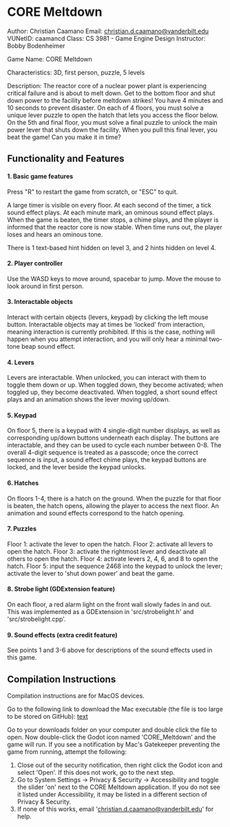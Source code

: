 # CORE Meltdown

Author: Christian Caamano
Email: christian.d.caamano@vanderbilt.edu
VUNetID: caamancd
Class: CS 3981 - Game Engine Design
Instructor: Bobby Bodenheimer


Game Name: CORE Meltdown

Characteristics: 3D, first person, puzzle, 5 levels

Description: The reactor core of a nuclear power plant is experiencing critical failure and is about to melt down. Get to the bottom floor and shut down power to the facility before meltdown strikes! You have 4 minutes and 10 seconds to prevent disaster. On each of 4 floors, you must solve a unique lever puzzle to open the hatch that lets you access the floor below. On the 5th and final floor, you must solve a final puzzle to unlock the main power lever that shuts down the facility. When you pull this final lever, you beat the game! Can you make it in time?


## Functionality and Features

#### 1. Basic game features

Press "R" to restart the game from scratch, or "ESC" to quit.

A large timer is visible on every floor. At each second of the timer, a tick sound effect plays. At each minute mark, an ominous sound effect plays. When the game is beaten, the timer stops, a chime plays, and the player is informed that the reactor core is now stable. When time runs out, the player loses and hears an ominous tone.

There is 1 text-based hint hidden on level 3, and 2 hints hidden on level 4.

#### 2. Player controller

Use the WASD keys to move around, spacebar to jump. Move the mouse to look around in first person.

#### 3. Interactable objects

Interact with certain objects (levers, keypad) by clicking the left mouse button.
Interactable objects may at times be 'locked' from interaction, meaning interaction is currently prohibited. If this is the case, nothing will happen when you attempt interaction, and you will only hear a minimal two-tone beap sound effect.

#### 4. Levers

Levers are interactable. When unlocked, you can interact with them to toggle them down or up. When toggled down, they become activated; when toggled up, they become deactivated. When toggled, a short sound effect plays and an animation shows the lever moving up/down.

#### 5. Keypad

On floor 5, there is a keypad with 4 single-digit number displays, as well as corresponding up/down buttons underneath each display. The buttons are interactable, and they can be used to cycle each number between 0-8. The overall 4-digit sequence is treated as a passcode; once the correct sequence is input, a sound effect chime plays, the keypad buttons are locked, and the lever beside the keypad unlocks.

#### 6. Hatches

On floors 1-4, there is a hatch on the ground. When the puzzle for that floor is beaten, the hatch opens, allowing the player to access the next floor. An animation and sound effects correspond to the hatch opening.

#### 7. Puzzles

Floor 1: activate the lever to open the hatch.
Floor 2: activate all levers to open the hatch.
Floor 3: activate the rightmost lever and deactivate all others to open the hatch.
Floor 4: activate levers 2, 4, 6, and 8 to open the hatch.
Floor 5: input the sequence 2468 into the keypad to unlock the lever; activate the lever to 'shut down power' and beat the game.

#### 8. Strobe light (GDExtension feature)

On each floor, a red alarm light on the front wall slowly fades in and out. This was implemented as a GDExtension in 'src/strobelight.h' and 'src/strobelight.cpp'.

#### 9. Sound effects (extra credit feature)

See points 1 and 3-6 above for descriptions of the sound effects used in this game.


## Compilation Instructions

Compilation instructions are for MacOS devices.

Go to the following link to download the Mac executable (the file is too large to be stored on GitHub): [text](https://www.dropbox.com/scl/fi/ryof4tmkqzv22xacqpk5w/CORE_Meltdown.dmg?rlkey=2dm7rqly9pdowd7ypvcfy31qt&st=skkhmw5i&dl=0)

Go to your downloads folder on your computer and double click the file to open. Now double-click the Godot icon named 'CORE_Meltdown' and the game will run. If you see a notification by Mac's Gatekeeper preventing the game from running, attempt the following:
1. Close out of the security notification, then right click the Godot icon and select 'Open'. If this does not work, go to the next step.
2. Go to System Settings -> Privacy & Security -> Accessibility and toggle the slider 'on' next to the CORE Meltdown application. If you do not see it listed under Accessibility, it may be listed in a different section of Privacy & Security.
3. If none of this works, email 'christian.d.caamano@vanderbilt.edu' for help.